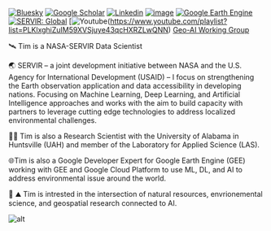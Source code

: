 <!-- ## Hi there 👋 -->

<!--
**MayerT1/MayerT1** is a ✨ _special_ ✨ repository because its `README.md` (this file) appears on your GitHub profile.

Here are some ideas to get you started:

- 🔭 I’m currently working on ...
- 🌱 I’m currently learning ...
- 👯 I’m looking to collaborate on ...
- 🤔 I’m looking for help with ...
- 💬 Ask me about ...
- 📫 How to reach me: ...
- 😄 Pronouns: ...
- ⚡ Fun fact: ...
-->

[![Bluesky](https://img.shields.io/badge/Bluesky-0285FF.svg?style=for-the-badge&logo=Bluesky&logoColor=white)](https://bsky.app/profile/tmayerscience.bsky.social)
[![Google Scholar](https://img.shields.io/badge/Google_Scholar-4285F4?style=for-the-badge&logo=google-scholar&logoColor=white)](https://scholar.google.com/citations?user=8mTbUxkAAAAJ&hl=en)
[![Linkedin](https://img.shields.io/badge/LinkedIn-0077B5?style=for-the-badge&logo=linkedin&logoColor=white)](https://www.linkedin.com/in/timmayer1/)
[![image](https://img.shields.io/badge/TensorFlow-FF6F00?style=for-the-badge&logo=tensorflow&logoColor=white)](https://sites.google.com/uah.edu/2020-tensorflow-technical-exch/home)
[![Google Earth Engine](https://img.shields.io/badge/Google%20Earth%20Engine-4285F4.svg?style=for-the-badge&logo=Google-Earth-Engine&logoColor=white)](https://earthengine.google.com/)
[![SERVIR: Global](https://img.shields.io/badge/SERVIR-Global-green)](https://servirglobal.net)
[![Youtube](https://img.shields.io/badge/YouTube-FF0000.svg?style=for-the-badge&logo=YouTube&logoColor=white)(https://www.youtube.com/playlist?list=PLKlxghiZuIM59XVSjuye43qcHXRZLwQNN)
[Geo-AI Working Group](https://sites.google.com/uah.edu/2020-tensorflow-technical-exch/home)


<!-- [![Conda Downloads](https://img.shields.io/conda/dn/conda-forge/servir-aces.svg)](https://anaconda.org/conda-forge/servir-aces) -->

:artificial_satellite: Tim is a NASA-SERVIR Data Scientist

:earth_asia:    SERVIR – a joint development initiative between NASA and the U.S. Agency for International Development (USAID) – I focus on strengthening the Earth observation application and data accessibility in developing nations. Focusing on Machine Learning, Deep Learning, and Artificial Intelligence approaches and works with the aim to build capacity with partners to leverage cutting edge technologies to address localized environmental challenges.

:scientist: Tim is also a Research Scientist with the University of Alabama in Huntsville (UAH) and member of the Laboratory for Applied Science (LAS).

:globe_with_meridians:Tim is also a Google Developer Expert for Google Earth Engine (GEE) working with GEE and Google Cloud Platform to use ML, DL, and AI to address environmental issue around the world.

:evergreen_tree: :mountain: Tim is intrested in the intersection of natural resources, envrionemental science, and geospatial research connected to AI. 


![alt](https://github-readme-stats.vercel.app/api/top-langs/?username=MayerT1&theme=default&show_icons=true&hide_border=true&layout=compact)

